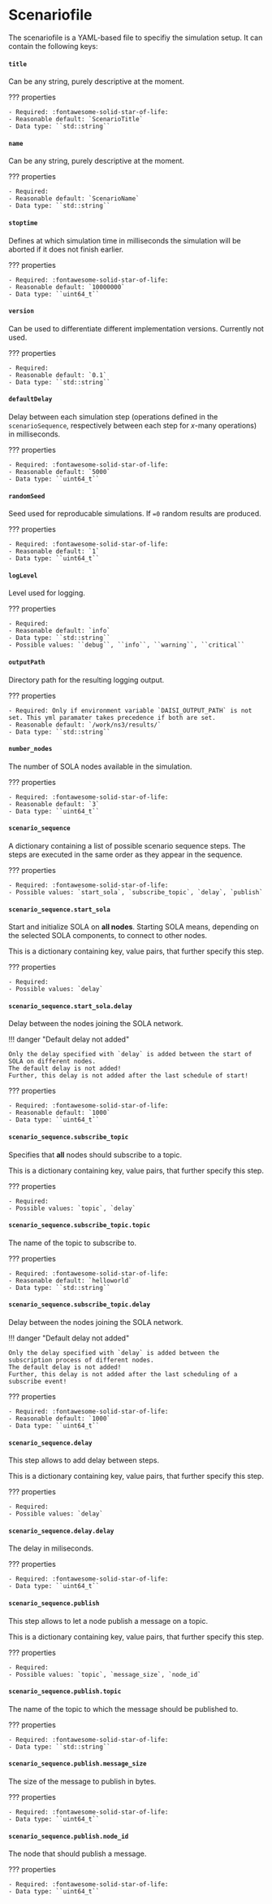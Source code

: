 # Scenariofile

<!-- BEGIN COPY GENERAL -->
The scenariofile is a YAML-based file to specifiy the simulation setup.
It can contain the following keys:

#### ``title``

Can be any string, purely descriptive at the moment.

??? properties

    - Required: :fontawesome-solid-star-of-life:
    - Reasonable default: `ScenarioTitle`
    - Data type: ``std::string``

#### ``name``

Can be any string, purely descriptive at the moment.

??? properties

    - Required:
    - Reasonable default: `ScenarioName`
    - Data type: ``std::string``

#### ``stoptime``
<!-- TODO Adjust to stop_time after modification of manager scenariofile parser -->

Defines at which simulation time in milliseconds the simulation will be aborted if it does not finish earlier.

??? properties

    - Required: :fontawesome-solid-star-of-life:
    - Reasonable default: `10000000`
    - Data type: ``uint64_t``

#### ``version``
<!-- TODO deprecated? -->

Can be used to differentiate different implementation versions.
Currently not used.

??? properties

    - Required:
    - Reasonable default: `0.1`
    - Data type: ``std::string``

#### ``defaultDelay``
<!-- TODO Adjust to default_delay after modification of manager scenariofile parser -->

Delay between each simulation step (operations defined in the `scenarioSequence`, respectively between each step for *x*-many operations) in milliseconds.

??? properties

    - Required: :fontawesome-solid-star-of-life:
    - Reasonable default: `5000`
    - Data type: ``uint64_t``

#### ``randomSeed``
<!-- TODO Adjust to random_seed after modification of manager scenariofile parser -->

Seed used for reproducable simulations.
If ``=0`` random results are produced.

??? properties

    - Required: :fontawesome-solid-star-of-life:
    - Reasonable default: `1`
    - Data type: ``uint64_t``

#### ``logLevel``
<!-- TODO Deprecated; Adjust after modification of manager scenariofile parser -->

Level used for logging.

??? properties

    - Required:
    - Reasonable default: `info`
    - Data type: ``std::string``
    - Possible values: ``debug``, ``info``, ``warning``, ``critical``

#### ``outputPath``
<!-- TODO Adjust after modification of manager scenariofile parser -->

Directory path for the resulting logging output.

??? properties

    - Required: Only if environment variable `DAISI_OUTPUT_PATH` is not set. This yml paramater takes precedence if both are set.
    - Reasonable default: `/work/ns3/results/`
    - Data type: ``std::string``

<!-- END COPY GENERAL -->

#### ``number_nodes``

The number of SOLA nodes available in the simulation.

??? properties

    - Required: :fontawesome-solid-star-of-life:
    - Reasonable default: `3`
    - Data type: ``uint64_t``

#### ``scenario_sequence``

A dictionary containing a list of possible scenario sequence steps.
The steps are executed in the same order as they appear in the sequence.

??? properties

    - Required: :fontawesome-solid-star-of-life:
    - Possible values: `start_sola`, `subscribe_topic`, `delay`, `publish`

#### ``scenario_sequence.start_sola``

Start and initialize SOLA on **all nodes**.
Starting SOLA means, depending on the selected SOLA components, to connect to other nodes.

This is a dictionary containing key, value pairs, that further specify this step.

??? properties

    - Required:
    - Possible values: `delay`

#### ``scenario_sequence.start_sola.delay``

Delay between the nodes joining the SOLA network.

!!! danger "Default delay not added"

    Only the delay specified with `delay` is added between the start of SOLA on different nodes.
    The default delay is not added!
    Further, this delay is not added after the last schedule of start!

??? properties

    - Required: :fontawesome-solid-star-of-life:
    - Reasonable default: `1000`
    - Data type: ``uint64_t``

#### ``scenario_sequence.subscribe_topic``

Specifies that **all** nodes should subscribe to a topic.

This is a dictionary containing key, value pairs, that further specify this step.

??? properties

    - Required:
    - Possible values: `topic`, `delay`

#### ``scenario_sequence.subscribe_topic.topic``

The name of the topic to subscribe to.

??? properties

    - Required: :fontawesome-solid-star-of-life:
    - Reasonable default: `helloworld`
    - Data type: ``std::string``

#### ``scenario_sequence.subscribe_topic.delay``

Delay between the nodes joining the SOLA network.

!!! danger "Default delay not added"

    Only the delay specified with `delay` is added between the subscription process of different nodes.
    The default delay is not added!
    Further, this delay is not added after the last scheduling of a subscribe event!

??? properties

    - Required: :fontawesome-solid-star-of-life:
    - Reasonable default: `1000`
    - Data type: ``uint64_t``

#### ``scenario_sequence.delay``

This step allows to add delay between steps.

This is a dictionary containing key, value pairs, that further specify this step.

??? properties

    - Required:
    - Possible values: `delay`

#### ``scenario_sequence.delay.delay``

The delay in miliseconds.

??? properties

    - Required: :fontawesome-solid-star-of-life:
    - Data type: ``uint64_t``

#### ``scenario_sequence.publish``

This step allows to let a node publish a message on a topic.

This is a dictionary containing key, value pairs, that further specify this step.

??? properties

    - Required:
    - Possible values: `topic`, `message_size`, `node_id`

#### ``scenario_sequence.publish.topic``

The name of the topic to which the message should be published to.

??? properties

    - Required: :fontawesome-solid-star-of-life:
    - Data type: ``std::string``

#### ``scenario_sequence.publish.message_size``

The size of the message to publish in bytes.

??? properties

    - Required: :fontawesome-solid-star-of-life:
    - Data type: ``uint64_t``

#### ``scenario_sequence.publish.node_id``

The node that should publish a message.

??? properties

    - Required: :fontawesome-solid-star-of-life:
    - Data type: ``uint64_t``
